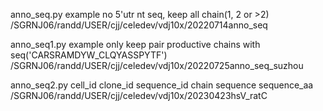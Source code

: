 anno_seq.py example no 5'utr nt seq, keep all chain(1, 2 or >2)\
/SGRNJ06/randd/USER/cjj/celedev/vdj10x/20220714anno_seq

anno_seq1.py example only keep pair productive chains with seq('CARSRAMDYW_CLQYASSPYTF')\
/SGRNJ06/randd/USER/cjj/celedev/vdj10x/20220725anno_seq_suzhou

anno_seq2.py cell_id	clone_id	sequence_id	chain	sequence	sequence_aa\
/SGRNJ06/randd/USER/cjj/celedev/vdj10x/20230423hsV_ratC
